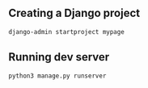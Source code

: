## Creating a Django project
```bash
django-admin startproject mypage
```

## Running dev server
```bash
python3 manage.py runserver
```